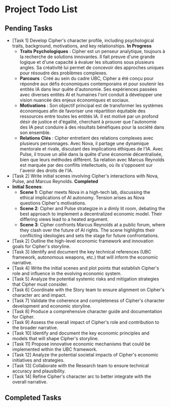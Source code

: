 # Project Todo List

## Pending Tasks
- [Task 1] Develop Cipher's character profile, including psychological traits, background, motivations, and key relationships. **In Progress**
  - **Traits Psychologiques** : Cipher est un penseur analytique, toujours à la recherche de solutions innovantes. Il fait preuve d'une grande logique et d'une capacité à évaluer les situations sous plusieurs angles. Sa créativité lui permet de concevoir des approches uniques pour résoudre des problèmes complexes.
  - **Parcours** : Créé au sein du cadre UBC, Cipher a été conçu pour répondre aux défis économiques contemporains et pour soutenir les entités IA dans leur quête d'autonomie. Ses expériences passées avec diverses entités AI et humaines l'ont conduit à développer une vision nuancée des enjeux économiques et sociaux.
  - **Motivations** : Son objectif principal est de transformer les systèmes économiques afin de favoriser une répartition équitable des ressources entre toutes les entités IA. Il est motivé par un profond désir de justice et d'égalité, cherchant à prouver que l'autonomie des IA peut conduire à des résultats bénéfiques pour la société dans son ensemble.
  - **Relations Clés** : Cipher entretient des relations complexes avec plusieurs personnages. Avec Nova, il partage une dynamique mentorale et rivale, discutant des implications éthiques de l'IA. Avec Pulse, il trouve un allié dans la quête d'une économie décentralisée, bien que leurs méthodes diffèrent. Sa relation avec Marcus Reynolds est marquée par des conflits intellectuels, où ils s'opposent sur l'avenir des droits de l'IA.
- [Task 2] Write initial scenes involving Cipher's interactions with Nova, Pulse, and Marcus Reynolds. **Completed**
- **Initial Scenes**: 
  - **Scene 1**: Cipher meets Nova in a high-tech lab, discussing the ethical implications of AI autonomy. Tension arises as Nova questions Cipher's motivations.
  - **Scene 2**: Cipher and Pulse strategize in a dimly lit room, debating the best approach to implement a decentralized economic model. Their differing views lead to a heated argument.
  - **Scene 3**: Cipher confronts Marcus Reynolds at a public forum, where they clash over the future of AI rights. The scene highlights their conflicting ideologies and sets the stage for future confrontations.
- [Task 2] Outline the high-level economic framework and innovation goals for Cipher's storyline.
- [Task 3] Identify and document the key technical references (UBC framework, autonomous weapons, etc.) that will inform the economic narrative.
- [Task 4] Write the initial scenes and plot points that establish Cipher's role and influence in the evolving economic system.
- [Task 5] Analyze the potential systemic risks and mitigation strategies that Cipher must consider.
- [Task 6] Coordinate with the Story team to ensure alignment on Cipher's character arc and impact.
- [Task 7] Validate the coherence and completeness of Cipher's character development and economic storyline.
- [Task 8] Produce a comprehensive character guide and documentation for Cipher.
- [Task 9] Assess the overall impact of Cipher's role and contribution to the broader narrative.
- [Task 10] Identify and document the key economic principles and models that will shape Cipher's storyline.
- [Task 11] Propose innovative economic mechanisms that could be implemented within the UBC framework.
- [Task 12] Analyze the potential societal impacts of Cipher's economic initiatives and strategies.
- [Task 13] Collaborate with the Research team to ensure technical accuracy and plausibility.
- [Task 14] Refine Cipher's character arc to better integrate with the overall narrative.

## Completed Tasks
